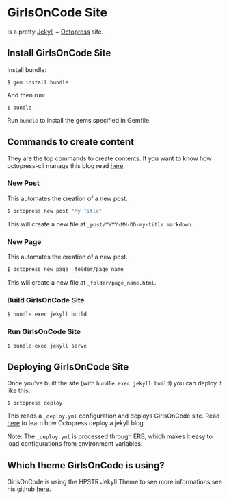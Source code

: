 # GirlsOnCode Site

Is a pretty [Jekyll](https://jekyllrb.com/) + [Octopress](http://octopress.org/) site.

## Install GirlsOnCode Site

Install bundle:

    $ gem install bundle

And then run:

    $ bundle

Run `bundle` to install the gems specified in  Gemfile.


## Commands to create content

They are the top commands to create contents. If you want to know how octopress-cli manage this blog read [here](https://github.com/octopress/octopress/blob/master/README.md#octopress-cli-commands).

### New Post

This automates the creation of a new post.

```sh
$ octopress new post "My Title"
```

This will create a new file at `_post/YYYY-MM-DD-my-title.markdown`.


### New Page

This automates the creation of a new post.

```sh
$ octopress new page _folder/page_name
```

This will create a new file at `_folder/page_name.html`.

### Build GirlsOnCode Site

```
$ bundle exec jekyll build
```

### Run GirlsOnCode Site

```
$ bundle exec jekyll serve
```

## Deploying GirlsOnCode Site

Once you've built the site (with `bundle exec jekyll build`) you can deploy it like this:

```
$ octopress deploy
```

This reads a `_deploy.yml` configuration and deploys GirlsOnCode site. Read [here](https://github.com/octopress/octopress/blob/master/README.md#deploying-your-site) to learn how Octopress deploy a jekyll blog.

Note: The `_deploy.yml` is processed through ERB, which makes it easy to load configurations from environment variables.


## Which theme GirlsOnCode is using?

GirlsOnCode is using the HPSTR Jekyll Theme to see more informations see his github [here](https://github.com/mmistakes/hpstr-jekyll-theme).


